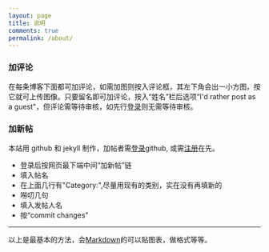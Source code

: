 ```yaml
---
layout: page
title: 说明
comments: true
permalink: /about/
---
```


### 加评论
在每条博客下面都可加评论，如需加图则按入评论框，其左下角会出一小方图，按它就可上传图像。只要留名即可加评论，按入“姓名”栏后选项“I'd rather post as a guest"，但评论需等待审核，如先行[登录](https://disqus.com/profile/login/)则无需等待审核。

### 加新帖  
本站用 github 和 jekyll 制作，加帖者需[登录](https://github.com/login)github, 或需[注册](https://github.com/join)在先。  
  - 登录后按网页最下端中间“加新帖”链  
  - 填入帖名  
  - 在上面几行有"Category:",尽量用现有的类别，实在没有再填新的  
  - 嘮叨几句  
  - 填入发帖人名  
  - 按“commit changes"  

-------
以上是最基本的方法，会[Markdown](http://www.jianshu.com/p/q81RER)的可以贴图表，做格式等等。
